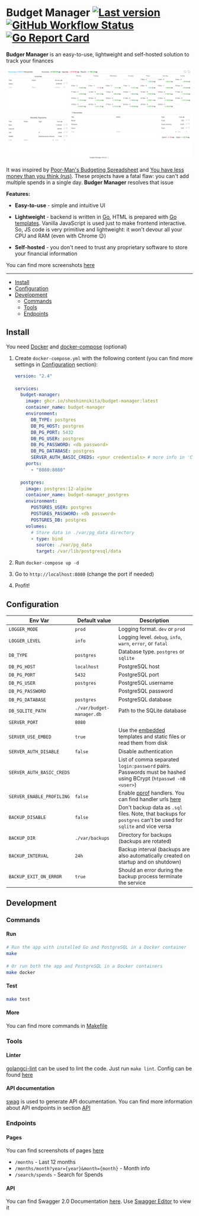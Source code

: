 # Budget Manager [![Last version](https://img.shields.io/github/v/tag/ShoshinNikita/budget-manager?label=version&style=flat-square)](https://github.com/ShoshinNikita/budget-manager/releases/latest) [![GitHub Workflow Status](https://img.shields.io/github/workflow/status/ShoshinNikita/budget-manager/check%20code?label=CI&logo=github&style=flat-square)](https://github.com/ShoshinNikita/budget-manager/actions) [![Go Report Card](https://goreportcard.com/badge/github.com/ShoshinNikita/budget-manager?style=flat-square)](https://goreportcard.com/report/github.com/ShoshinNikita/budget-manager)

**Budger Manager** is an easy-to-use, lightweight and self-hosted solution to track your finances

![Month Page](./docs/images/month_page_large.png)

It was inspired by [Poor-Man's Budgeting Spreadsheet](https://www.reddit.com/r/personalfinance/comments/2tymvf/poormans_budgeting_spreadsheet/) and [You have less money than you think (rus)](https://journal.tinkoff.ru/spreadsheet/). These projects have a fatal flaw: you can't add multiple spends in a single day. **Budger Manager** resolves that issue

**Features:**

- **Easy-to-use** - simple and intuitive UI

- **Lightweight** - backend is written in [Go](https://golang.org/), HTML is prepared with [Go templates](https://golang.org/pkg/text/template/). Vanilla JavaScript is used just to make frontend interactive. So, JS code is very primitive and lightweight: it won't devour all your CPU and RAM (even with Chrome 😉)

- **Self-hosted** - you don't need to trust any proprietary software to store your financial information

You can find more screenshots [here](./docs/images/README.md)

***

- [Install](#install)
- [Configuration](#configuration)
- [Development](#development)
	- [Commands](#commands)
	- [Tools](#tools)
	- [Endpoints](#endpoints)

## Install

You need [Docker](https://docs.docker.com/install/) and [docker-compose](https://docs.docker.com/compose/install/) (optional)

1. Create `docker-compose.yml` with the following content (you can find more settings in [Configuration](#configuration) section):

    ```yaml
    version: "2.4"

    services:
      budget-manager:
        image: ghcr.io/shoshinnikita/budget-manager:latest
        container_name: budget-manager
        environment:
          DB_TYPE: postgres
          DB_PG_HOST: postgres
          DB_PG_PORT: 5432
          DB_PG_USER: postgres
          DB_PG_PASSWORD: <db password>
          DB_PG_DATABASE: postgres
          SERVER_AUTH_BASIC_CREDS: <your credentials> # more info in 'Configuration' section
        ports:
          - "8080:8080"

      postgres:
        image: postgres:12-alpine
        container_name: budget-manager_postgres
        environment:
          POSTGRES_USER: postgres
          POSTGRES_PASSWORD: <db password>
          POSTGRES_DB: postgres
        volumes:
          # Store data in ./var/pg_data directory
          - type: bind
            source: ./var/pg_data
            target: /var/lib/postgresql/data
    ```

2. Run `docker-compose up -d`
3. Go to `http://localhost:8080` (change the port if needed)
4. Profit!

## Configuration

| Env Var                   | Default value             | Description                                                                                                      |
| ------------------------- | ------------------------- | ---------------------------------------------------------------------------------------------------------------- |
| `LOGGER_MODE`             | `prod`                    | Logging format. `dev` or `prod`                                                                                  |
| `LOGGER_LEVEL`            | `info`                    | Logging level. `debug`, `info`, `warn`, `error`, or `fatal`                                                      |
| `DB_TYPE`                 | `postgres`                | Database type. `postgres` or `sqlite`                                                                            |
| `DB_PG_HOST`              | `localhost`               | PostgreSQL host                                                                                                  |
| `DB_PG_PORT`              | `5432`                    | PostgreSQL port                                                                                                  |
| `DB_PG_USER`              | `postgres`                | PostgreSQL username                                                                                              |
| `DB_PG_PASSWORD`          |                           | PostgreSQL password                                                                                              |
| `DB_PG_DATABASE`          | `postgres`                | PostgreSQL database                                                                                              |
| `DB_SQLITE_PATH`          | `./var/budget-manager.db` | Path to the SQLite database                                                                                      |
| `SERVER_PORT`             | `8080`                    |                                                                                                                  |
| `SERVER_USE_EMBED`        | `true`                    | Use the [embedded](https://pkg.go.dev/embed) templates and static files or read them from disk                   |
| `SERVER_AUTH_DISABLE`     | `false`                   | Disable authentication                                                                                           |
| `SERVER_AUTH_BASIC_CREDS` |                           | List of comma separated `login:password` pairs. Passwords must be hashed using BCrypt (`htpasswd -nB <user>`)    |
| `SERVER_ENABLE_PROFILING` | `false`                   | Enable [pprof](https://blog.golang.org/pprof) handlers. You can find handler urls [here](internal/web/routes.go) |
| `BACKUP_DISABLE`          | `false`                   | Don't backup data as `.sql` files. Note, that backups for `postgres` can't be used for `sqlite` and vice versa   |
| `BACKUP_DIR`              | `./var/backups`           | Directory for backups (backups are rotated)                                                                      |
| `BACKUP_INTERVAL`         | `24h`                     | Backup interval (backups are also automatically created on startup and on shutdown)                              |
| `BACKUP_EXIT_ON_ERROR`    | `true`                    | Should an error during the backup process terminate the service                                                  |

## Development

### Commands

#### Run

```bash
# Run the app with installed Go and PostgreSQL in a Docker container
make

# Or run both the app and PostgreSQL in a Docker containers
make docker
```

#### Test

```bash
make test
```

#### More

You can find more commands in [Makefile](./Makefile)

### Tools

#### Linter

[golangci-lint](https://github.com/golangci/golangci-lint) can be used to lint the code. Just run `make lint`. Config can be found [here](./.golangci.yml)

#### API documentation

[swag](https://github.com/swaggo/swag) is used to generate API documentation. You can find more information about API endpoints in section [API](#api)

### Endpoints

#### Pages

You can find screenshots of pages [here](./docs/images/README.md)

- `/months` - Last 12 months
- `/months/month?year={year}&month={month}` - Month info
- `/search/spends` - Search for Spends

#### API

You can find Swagger 2.0 Documentation [here](docs/swagger.yaml). Use [Swagger Editor](https://editor.swagger.io/) to view it
